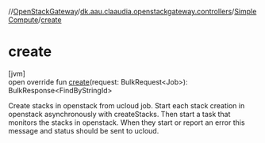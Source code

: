 //[OpenStackGateway](../../../index.md)/[dk.aau.claaudia.openstackgateway.controllers](../index.md)/[SimpleCompute](index.md)/[create](create.md)

# create

[jvm]\
open override fun [create](create.md)(request: BulkRequest&lt;Job&gt;): BulkResponse&lt;FindByStringId&gt;

Create stacks in openstack from ucloud job. Start each stack creation in openstack asynchronously with createStacks. Then start a task that monitors the stacks in openstack. When they start or report an error this message and status should be sent to ucloud.

